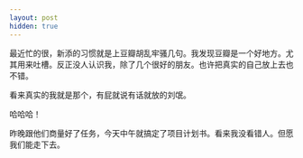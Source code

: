 ```yaml
---
layout: post
hidden: true
---
```

最近忙的很，新添的习惯就是上豆瓣胡乱牢骚几句。我发现豆瓣是一个好地方。尤其用来吐槽。反正没人认识我，除了几个很好的朋友。也许把真实的自己放上去也不错。

看来真实的我就是那个，有屁就说有话就放的刘氓。

哈哈哈！

昨晚跟他们商量好了任务，今天中午就搞定了项目计划书。看来我没看错人。但愿我们能走下去。